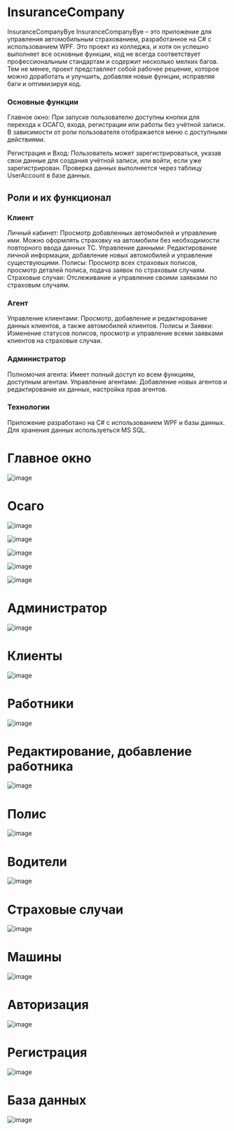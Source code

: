 # InsuranceCompany

InsuranceCompanyBye
InsuranceCompanyBye – это приложение для управления автомобильным страхованием, разработанное на C# с использованием WPF. Это проект из колледжа, и хотя он успешно выполняет все основные функции, код не всегда соответствует профессиональным стандартам и содержит несколько мелких багов. Тем не менее, проект представляет собой рабочее решение, которое можно доработать и улучшить, добавляя новые функции, исправляя баги и оптимизируя код.

<h3><b>Основные функции</b></h3>
Главное окно: При запуске пользователю доступны кнопки для перехода к ОСАГО, входа, регистрации или работы без учётной записи. В зависимости от роли пользователя отображается меню с доступными действиями.

Регистрация и Вход: Пользователь может зарегистрироваться, указав свои данные для создания учётной записи, или войти, если уже зарегистрирован. Проверка данных выполняется через таблицу UserAccount в базе данных.

<h2><b>Роли и их функционал</b></h2>
<h3><b>Клиент</b></h3>
Личный кабинет: Просмотр добавленных автомобилей и управление ими. Можно оформлять страховку на автомобили без необходимости повторного ввода данных ТС.
Управление данными: Редактирование личной информации, добавление новых автомобилей и управление существующими.
Полисы: Просмотр всех страховых полисов, просмотр деталей полиса, подача заявок по страховым случаям.
Страховые случаи: Отслеживание и управление своими заявками по страховым случаям.
<h3><b>Агент</b></h3>
Управление клиентами: Просмотр, добавление и редактирование данных клиентов, а также автомобилей клиентов.
Полисы и Заявки: Изменение статусов полисов, просмотр и управление всеми заявками клиентов на страховые случаи.
<h3><b>Администратор</b></h3>
Полномочия агента: Имеет полный доступ ко всем функциям, доступным агентам.
Управление агентами: Добавление новых агентов и редактирование их данных, настройка прав агентов.
<h3><b>Технологии</b></h3>
Приложение разработано на C# с использованием WPF и базы данных. Для хранения данных используеться MS SQL.

<h1><b>Главное окно</b></h1>

![image](https://github.com/user-attachments/assets/3514330d-288d-42e7-b917-4021f7a95593)

<h1><b>Осаго</b></h1>

![image](https://github.com/user-attachments/assets/411bd78f-cce5-47d2-bc2a-3d7527c7dcfe)

![image](https://github.com/user-attachments/assets/0d35ff04-6eeb-4e2b-8043-289d5f938ec1)

![image](https://github.com/user-attachments/assets/5b4438c7-807c-4dc6-9856-2edc759d09d3)

![image](https://github.com/user-attachments/assets/c4637bab-56ad-44c2-a9a8-cf4dce8fef9e)

![image](https://github.com/user-attachments/assets/02a518d0-55f8-4e9e-955f-af5b7fbf4bc4)

<h1><b>Администратор</b></h1>

![image](https://github.com/user-attachments/assets/b22d5a88-b523-4f0b-a610-1708a061366f)

<h1><b>Клиенты</b></h1>

![image](https://github.com/user-attachments/assets/c9e98440-8f48-45b1-9e6a-de2ec90beac6)

<h1><b>Работники</b></h1>

![image](https://github.com/user-attachments/assets/abefba06-7f0f-47fe-817d-3917d78c486c)

<h1><b>Редактирование, добавление работника</b></h1>  

![image](https://github.com/user-attachments/assets/a1d76df2-1dca-422d-9b8b-23908b87da10)


<h1><b>Полис</b></h1>  

![image](https://github.com/user-attachments/assets/fccf3793-9be2-4bb4-a2a8-f6067a976451)


<h1><b>Водители</b></h1>

![image](https://github.com/user-attachments/assets/c29bd880-549b-446f-a746-e6e0b5199702)

<h1><b>Страховые случаи</b></h1>  

![image](https://github.com/user-attachments/assets/4979378c-6294-480b-b162-f5476ddb7edd)


<h1><b>Машины</b></h1>  

![image](https://github.com/user-attachments/assets/d8a5b148-58f8-4e0f-8393-267987669aa6)


<h1><b>Авторизация</b></h1>

![image](https://github.com/user-attachments/assets/e9ab099d-5276-4616-b49f-812e891e12a8)

<h1><b>Регистрация</b></h1>

![image](https://github.com/user-attachments/assets/e7202849-235f-4bca-a20d-c451ef52d346)

<h1><b>База данных</b></h1>

![image](https://github.com/user-attachments/assets/addfaea2-26e1-4d12-ac2a-df70e56f826f)
